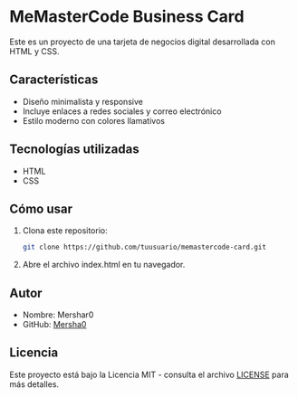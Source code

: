 # MeMasterCode Business Card

Este es un proyecto de una tarjeta de negocios digital desarrollada con HTML y CSS.

## Características
- Diseño minimalista y responsive
- Incluye enlaces a redes sociales y correo electrónico
- Estilo moderno con colores llamativos

## Tecnologías utilizadas
- HTML
- CSS

## Cómo usar
1. Clona este repositorio:
   ```bash
   git clone https://github.com/tuusuario/memastercode-card.git
2. Abre el archivo index.html en tu navegador.

## Autor

- Nombre: Mershar0
- GitHub: [Mersha0](github.com/Mershar0)

## Licencia

Este proyecto está bajo la Licencia MIT - consulta el archivo [LICENSE](LICENSE)  para más detalles.
